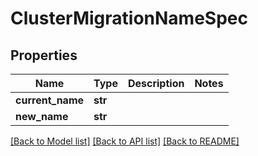 # ClusterMigrationNameSpec

## Properties
Name | Type | Description | Notes
------------ | ------------- | ------------- | -------------
**current_name** | **str** |  | 
**new_name** | **str** |  | 

[[Back to Model list]](../README.md#documentation-for-models) [[Back to API list]](../README.md#documentation-for-api-endpoints) [[Back to README]](../README.md)

